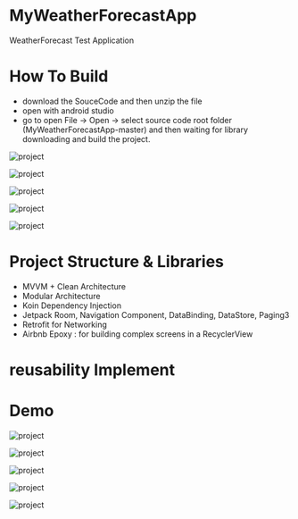 # MyWeatherForecastApp

WeatherForecast Test Application

# How To Build

  - download the SouceCode and then unzip the file 
  - open with android studio
  - go to open File -> Open -> select source code root folder (MyWeatherForecastApp-master) and then waiting for library downloading and build the project.

![project](https://github.com/IamWorkAndWork/MyWeatherForecastApp/blob/master/images/1unzipFile.png)

![project](https://github.com/IamWorkAndWork/MyWeatherForecastApp/blob/master/images/2openAndroidStudioAndOpen.png)

![project](https://github.com/IamWorkAndWork/MyWeatherForecastApp/blob/master/images/4waitingForBuild.png)

![project](https://github.com/IamWorkAndWork/MyWeatherForecastApp/blob/master/images/5runTheProject.png)

![project](https://github.com/IamWorkAndWork/MyWeatherForecastApp/blob/master/images/6projectStructure)

# Project Structure & Libraries

- MVVM + Clean Architecture
- Modular Architecture   
- Koin Dependency Injection
- Jetpack Room, Navigation Component, DataBinding, DataStore, Paging3
- Retrofit for Networking  
- Airbnb Epoxy : for building complex screens in a RecyclerView

# reusability Implement


# Demo

![project](https://github.com/IamWorkAndWork/MyWeatherForecastApp/blob/master/images/app1.png)

![project](https://github.com/IamWorkAndWork/MyWeatherForecastApp/blob/master/images/app2.png)

![project](https://github.com/IamWorkAndWork/MyWeatherForecastApp/blob/master/images/app3.png)

![project](https://github.com/IamWorkAndWork/MyWeatherForecastApp/blob/master/images/app4.png)

![project](https://github.com/IamWorkAndWork/MyWeatherForecastApp/blob/master/images/app5.png)
